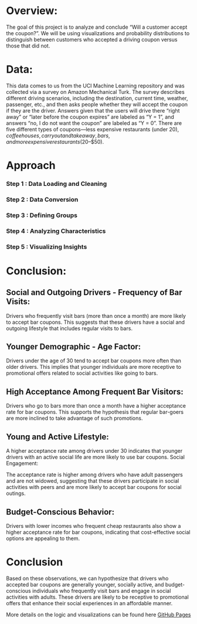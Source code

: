 # Overview:

The goal of this project is to analyze and conclude “Will a customer accept the coupon?”. We will be using visualizations and probability distributions to distinguish between customers who accepted a driving coupon versus those that did not.

# Data:

This data comes to us from the UCI Machine Learning repository and was collected via a survey on Amazon Mechanical Turk. The survey describes different driving scenarios, including the destination, current time, weather, passenger, etc., and then asks people whether they will accept the coupon if they are the driver. Answers given that the users will drive there “right away” or “later before the coupon expires” are labeled as “Y = 1”, and answers “no, I do not want the coupon” are labeled as “Y = 0”. There are five different types of coupons—less expensive restaurants (under $20), coffee houses, carry out and take away, bars, and more expensive restaurants ($20–$50).

# Approach

### Step 1 : Data Loading and Cleaning
### Step 2 : Data Conversion
### Step 3 : Defining Groups
### Step 4 : Analyzing Characteristics
### Step 5 : Visualizing Insights


# Conclusion:

## Social and Outgoing Drivers - Frequency of Bar Visits:
Drivers who frequently visit bars (more than once a month) are more likely to accept bar coupons. This suggests that these drivers have a social and outgoing lifestyle that includes regular visits to bars.

## Younger Demographic - Age Factor:
Drivers under the age of 30 tend to accept bar coupons more often than older drivers. This implies that younger individuals are more receptive to promotional offers related to social activities like going to bars.

## High Acceptance Among Frequent Bar Visitors:

Drivers who go to bars more than once a month have a higher acceptance rate for bar coupons. This supports the hypothesis that regular bar-goers are more inclined to take advantage of such promotions.

## Young and Active Lifestyle:

A higher acceptance rate among drivers under 30 indicates that younger drivers with an active social life are more likely to use bar coupons.
Social Engagement:

The acceptance rate is higher among drivers who have adult passengers and are not widowed, suggesting that these drivers participate in social activities with peers and are more likely to accept bar coupons for social outings.

## Budget-Conscious Behavior:

Drivers with lower incomes who frequent cheap restaurants also show a higher acceptance rate for bar coupons, indicating that cost-effective social options are appealing to them.

# Conclusion
Based on these observations, we can hypothesize that drivers who accepted bar coupons are generally younger, socially active, and budget-conscious individuals who frequently visit bars and engage in social activities with adults. These drivers are likely to be receptive to promotional offers that enhance their social experiences in an affordable manner.

More details on the logic and visualizations can be found here [GitHub Pages](https://github.com/victorvasujoseph/coupon_acceptance/blob/main/prompt.ipynb)

